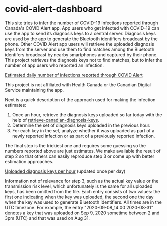 # covid-alert-dashboard

This site tries to infer the number of COVID-19 infections reported through Canada's COVID Alert app. App users who get infected with COVID-19 can use the app to send its diagnosis keys to a central server. Diagnosis keys are used by the app to generate the Bluetooth identifiers broadcast by the phone. Other COVID Alert app users will retrieve the uploaded diagnosis keys from the server and use them to find matches among the Bluetooth identifers broadcast by nearby smartphones and captured by their phone. This project retrieves the diagnosis keys not to find matches, but to infer the number of app users who reported an infection.

[Estimated daily number of infections reported through COVID Alert](infections.txt)

This project is not affiliated with Health Canada or the Canadian Digital Service maintaining the app.

Next is a quick description of the approach used for making the infection estimates:

1. Once an hour, retrieve the diagnosis keys uploaded so far today with the help of [retrieve-canadian-diagnosis-keys](https://github.com/uhengart/retrieve-canadian-diagnosis-keys).
2. Determine the set of diagnosis keys uploaded in the previous hour. 
3. For each key in the set, analyze whether it was uploaded as part of a newly reported infection or as part of a previously reported infection.

The final step is the trickiest one and requires some guessing so the numbers reported above are just estimates. We make available the result of step 2 so that others can easily reproduce step 3 or come up with better estimation approaches.

[Uploaded diagnosis keys per hour](uploads.txt) (updated once per day)

Information not of relevance for step 3, such as the actual key value or the transmission risk level, which unfortunately is the same for all uploaded keys, has been omitted from the file. Each entry consists of two values: the first one indicating when the key was uploaded, the second one the day when the key was used to generate Bluetooth identifiers. All times are in the UTC timezone. For example, the entry "2020-09-08_14:00 2020-08-31" denotes a key that was uploaded on Sep 9, 2020 sometime between 2 and 3pm (UTC) and that was used on Aug 31.
